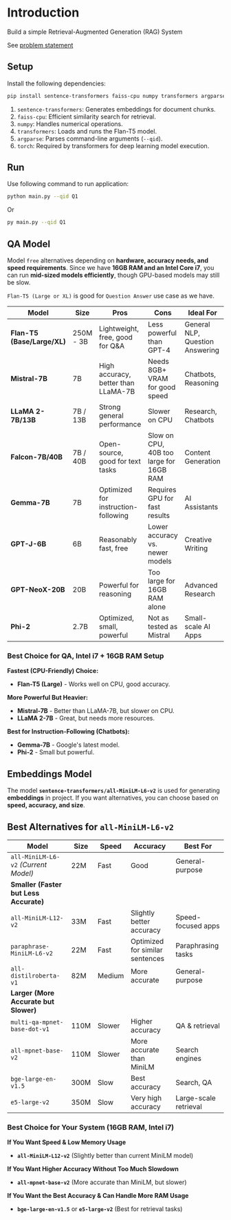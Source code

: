 # Introduction

Build a simple Retrieval-Augmented Generation (RAG) System

See [problem statement](./problem.md)

## Setup

Install the following dependencies:

```sh
pip install sentence-transformers faiss-cpu numpy transformers argparse torch
```

1. `sentence-transformers`:  Generates embeddings for document chunks.  
2. `faiss-cpu`:  Efficient similarity search for retrieval.  
3. `numpy`:  Handles numerical operations.  
4. `transformers`:  Loads and runs the Flan-T5 model.  
5. `argparse`:  Parses command-line arguments (`--qid`).  
6. `torch`:  Required by transformers for deep learning model execution.  

## Run

Use following command to run application:

```sh
python main.py --qid Q1
```

Or

```sh
py main.py --qid Q1
```

## QA Model

Model `free` alternatives depending on **hardware, accuracy needs, and speed requirements**. Since we have **16GB RAM and an Intel Core i7**, you can run **mid-sized models efficiently**, though GPU-based models may still be slow.  

`Flan-T5 (Large or XL)` is good for `Question Answer` use case as we have.

| **Model**                   | **Size**  | **Pros**                            | **Cons**                                | **Ideal For**                   |
| --------------------------- | --------- | ----------------------------------- | --------------------------------------- | ------------------------------- |
| **Flan-T5 (Base/Large/XL)** | 250M - 3B | Lightweight, free, good for Q&A     | Less powerful than GPT-4                | General NLP, Question Answering |
| **Mistral-7B**              | 7B        | High accuracy, better than LLaMA-7B | Needs 8GB+ VRAM for good speed          | Chatbots, Reasoning             |
| **LLaMA 2-7B/13B**          | 7B / 13B  | Strong general performance          | Slower on CPU                           | Research, Chatbots              |
| **Falcon-7B/40B**           | 7B / 40B  | Open-source, good for text tasks    | Slow on CPU, 40B too large for 16GB RAM | Content Generation              |
| **Gemma-7B**                | 7B        | Optimized for instruction-following | Requires GPU for fast results           | AI Assistants                   |
| **GPT-J-6B**                | 6B        | Reasonably fast, free               | Lower accuracy vs. newer models         | Creative Writing                |
| **GPT-NeoX-20B**            | 20B       | Powerful for reasoning              | Too large for 16GB RAM alone            | Advanced Research               |
| **Phi-2**                   | 2.7B      | Optimized, small, powerful          | Not as tested as Mistral                | Small-scale AI Apps             |

### Best Choice for QA, Intel i7 + 16GB RAM Setup

**Fastest (CPU-Friendly) Choice:**  
- **Flan-T5 (Large)** - Works well on CPU, good accuracy.  

**More Powerful But Heavier:**  
- **Mistral-7B** - Better than LLaMA-7B, but slower on CPU.  
- **LLaMA 2-7B** - Great, but needs more resources.  

**Best for Instruction-Following (Chatbots):**  
- **Gemma-7B** - Google's latest model.  
- **Phi-2** - Small but powerful.  

## Embeddings Model

The model **`sentence-transformers/all-MiniLM-L6-v2`** is used for generating **embeddings** in project. If you want alternatives, you can choose based on **speed, accuracy, and size**.  

## Best Alternatives for `all-MiniLM-L6-v2`
| **Model**                              | **Size** | **Speed** | **Accuracy**                    | **Best For**          |
| -------------------------------------- | -------- | --------- | ------------------------------- | --------------------- |
| `all-MiniLM-L6-v2` *(Current Model)*   | 22M      | Fast      | Good                            | General-purpose       |
| **Smaller (Faster but Less Accurate)** |
| `all-MiniLM-L12-v2`                    | 33M      | Fast      | Slightly better accuracy        | Speed-focused apps    |
| `paraphrase-MiniLM-L6-v2`              | 22M      | Fast      | Optimized for similar sentences | Paraphrasing tasks    |
| `all-distilroberta-v1`                 | 82M      | Medium    | More accurate                   | General-purpose       |
| **Larger (More Accurate but Slower)**  |
| `multi-qa-mpnet-base-dot-v1`           | 110M     | Slower    | Higher accuracy                 | QA & retrieval        |
| `all-mpnet-base-v2`                    | 110M     | Slower    | More accurate than MiniLM       | Search engines        |
| `bge-large-en-v1.5`                    | 300M     | Slow      | Best accuracy                   | Search, QA            |
| `e5-large-v2`                          | 350M     | Slow      | Very high accuracy              | Large-scale retrieval |

### Best Choice for Your System (16GB RAM, Intel i7)
**If You Want Speed & Low Memory Usage**  
- **`all-MiniLM-L12-v2`** (Slightly better than current MiniLM model)  

**If You Want Higher Accuracy Without Too Much Slowdown**  
- **`all-mpnet-base-v2`** (More accurate than MiniLM, but slower)  

**If You Want the Best Accuracy & Can Handle More RAM Usage**  
- **`bge-large-en-v1.5`** or **`e5-large-v2`** (Best for retrieval tasks)  
